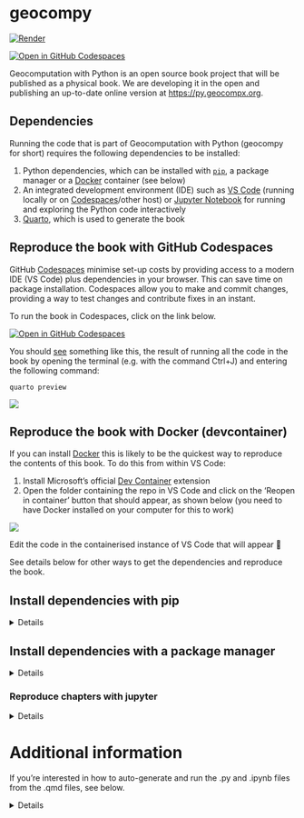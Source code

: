 # geocompy

[![Render](https://github.com/geocompx/geocompy/actions/workflows/main.yaml/badge.svg)](https://github.com/geocompx/geocompy/actions/workflows/main.yaml)
<!-- [![Binder](http://mybinder.org/badge_logo.svg)](https://mybinder.org/v2/gh/geocompr/py/main?urlpath=lab/tree/ipynb) -->
[![Open in GitHub
Codespaces](https://github.com/codespaces/badge.svg)](https://github.com/codespaces/new?hide_repo_select=true&ref=main&repo=447558863)

Geocomputation with Python is an open source book project that will be
published as a physical book. We are developing it in the open and
publishing an up-to-date online version at <https://py.geocompx.org>.

## Dependencies

Running the code that is part of Geocomputation with Python (geocompy
for short) requires the following dependencies to be installed:

1.  Python dependencies, which can be installed with
    [`pip`](https://pypi.org/project/pip/), a package manager or a
    [Docker](https://docs.docker.com/get-docker/) container (see below)
2.  An integrated development environment (IDE) such as [VS
    Code](https://code.visualstudio.com/) (running locally or on
    [Codespaces](https://github.com/codespaces/new?hide_repo_select=true&ref=main&repo=447558863)/other
    host) or [Jupyter
    Notebook](https://github.com/geocompx/geocompy/tree/main/ipynb) for
    running and exploring the Python code interactively
3.  [Quarto](https://quarto.org/docs/get-started/), which is used to
    generate the book

<!-- ## Reproduce the book in Binder
&#10;To reproduce this book you can simply click on the link below to see the code running in your web browser (see details of how this works at [mybinder.org](https://mybinder.org/)):
&#10;[![Binder](http://mybinder.org/badge_logo.svg)](https://mybinder.org/v2/gh/geocompx/geocompy/readme-clean?urlpath=lab/tree/ipynb)
 -->

## Reproduce the book with GitHub Codespaces

GitHub [Codespaces](https://github.com/features/codespaces) minimise
set-up costs by providing access to a modern IDE (VS Code) plus
dependencies in your browser. This can save time on package
installation. Codespaces allow you to make and commit changes, providing
a way to test changes and contribute fixes in an instant.

To run the book in Codespaces, click on the link below.

[![Open in GitHub
Codespaces](https://github.com/codespaces/badge.svg)](https://github.com/codespaces/new?hide_repo_select=true&ref=main&repo=447558863)

You should [see](https://github.com/geocompx/geocompy/issues/114)
something like this, the result of running all the code in the book by
opening the terminal (e.g. with the command Ctrl+J) and entering the
following command:

    quarto preview

![](https://user-images.githubusercontent.com/1825120/202933280-e313c076-f188-4efd-9de1-5625eb169045.png)

## Reproduce the book with Docker (devcontainer)

If you can install [Docker](https://docs.docker.com/desktop/install/)
this is likely to be the quickest way to reproduce the contents of this
book. To do this from within VS Code:

1.  Install Microsoft’s official [Dev
    Container](https://marketplace.visualstudio.com/items?itemName=ms-vscode-remote.remote-containers)
    extension
2.  Open the folder containing the repo in VS Code and click on the
    ‘Reopen in container’ button that should appear, as shown below (you
    need to have Docker installed on your computer for this to work)

![](https://user-images.githubusercontent.com/1825120/202933928-eb6de086-f9a5-43cd-9932-e6ec84746d45.png)

Edit the code in the containerised instance of VS Code that will appear
🎉

See details below for other ways to get the dependencies and reproduce
the book.

## Install dependencies with pip

<details>

Use `pip` to install the dependencies as follows, after cloning the repo
and opening a terminal in the root folder of the repo.

First we’ll set-up a virtual environment to install the dependencies in:

``` sh
# Create a virtual environment called geocompy
python -m venv geocompy
# Activate the virtual environment
source geocompy/bin/activate
```

Then install the dependencies (with the optional
[`python -m`](https://fosstodon.org/deck/@hugovk@mastodon.social/111311327842154267)
prefix specifying the Python version):

``` sh
# Install dependencies from the requirements.txt file
python -m pip install -r requirements.txt
```

You can also install packages individually, e.g.:

``` sh
pip install jupyter-book
```

Deactivate the virtual environment when you’re done:

``` sh
deactivate
```

</details>

## Install dependencies with a package manager

<details>

The [`environment.yml`](environment.yml) file contains a list of
dependencies that can be installed with a package manager such as
`conda`, `mamba` or `micromamba`. The instructions below are for
[micromamba](https://mamba.readthedocs.io/en/latest/installation/micromamba-installation.html)
but should work for any package manager.

``` bash
# For Linux, the default shell is bash:
curl -L micro.mamba.pm/install.sh | bash
# For macOS, the default shell is zsh:
curl -L micro.mamba.pm/install.sh | zsh
```

After answering the questions, install dependencies with the following
command:

``` bash
micromamba env create -f environment.yml
```

Activate the environment as follows:

``` bash
micromamba activate geocompy
```

Install kernel, this will allow you to select the environment in vscode
or IPython as follows:

``` bash
python -m ipykernel install --user
```

You can now reproduce the book (requires quarto to be installed):

``` bash
micromamba run -n geocompy quarto preview
```

</details>

### Reproduce chapters with jupyter

<details>

VS Code’s `quarto.quarto` plugin can Python code in the chunks in the
.qmd files in this book interactively.

However, you can also run any of the chapters in a Jupyter Notebook,
e.g. as follows:

``` sh
cd ipynb
# jupyter notebook . # open a notebook showing all chapters
jupyter notebook 02-spatial-data.ipynb
```

You should see something like this:

![](https://user-images.githubusercontent.com/1825120/176920562-d2e7f9af-84b4-4352-8a50-9d9946084c66.png)

See documentation on running and developing Python code in a Jupyter
notebook at [docs.jupyter.org](https://docs.jupyter.org/en/latest/).

</details>

# Additional information

If you’re interested in how to auto-generate and run the .py and .ipynb
files from the .qmd files, see below.

<details>

## Updating the .py and .ipynb files

The Python scripts and IPython notebook files stored in the [code](code)
and [ipynb](ipynb) folders are generated from the .qmd files. To
regenerate them, you can use the following commands, to generate .ipynb
and .py files for local versions of Chapter 2, for example:

``` bash
quarto convert 02-spatial-data.qmd # generate .ipynb file
jupytext --to py *.ipynb # generate .py files .ipynb files
```

Do this for all chapters with the following bash script in the repo:

``` bash
./convert.sh
```

## Updating .py and .ipynb files with GitHub Actions

We have set-up a GitHub Action to do this automatically: every commit
message that contains the text string ‘convert’ will create and push
updated .ipynb and .py files.

## Executing the .py and .ipynb files

Running the code chunks in the .qmd files in an IDE such as VSCode or
directly with quarto is the main way code in this book is designed to be
run interactively, but you can also execute the .py and .ipynb files
directly. To run the code for chapter 2, for example, you can run one of
the following commands from your system shell:

``` bash
python code/chapters/02-spatial-data.py # currently requires manual intervention to complete, see #71
ipython ipynb/02-spatial-data.ipynb # currently requires manual intervention to complete, see #71
bash ./run-code.sh # run all .python files
```

## Updating packages

We pin package versions in the [environment.yml](environment.yml) and
[requirements.txt](requirements.txt) files to ensure reproducibility.

To update the `requirements.txt` run the following:

``` bash
python -m pip install pur
pur -r requirements.txt
python -m pip install -r requirements.txt
```

To update the `environment.yml` file in the same way based on your newly
installed packages, run the following:

``` bash
micromamba list export > environment.yml
```

</details>
<!-- 
Note: we don't need this here but commenting out the content rather than deleting because some of it could be ported into the README.
Reasonable? 
Happy for these lines to be deleted also (RL 2022-12)
&#10;## Reproducing this book
&#10;An important aspect of scientific research that results can be independently verified by others.
Information that is generated by scientific means does not on auguments of authority or other [logical fallacies](https://bookofbadarguments.com/) as the basis for belief.
Instead science relies on a network of people who are open minded yet skeptical to test assumptions and in some cases 'bust myths'.
&#10;In the digital age, trust in claims depends on computational reproducibility.
&#10;### Local with Quarto
&#10;To run the code locally, recommended for using the material on real data, you need to have a reasonable computer, e.g., with 8 GB RAM.
You'll need administrative rights to install the requirements, which include:
&#10;- A suitable integrated development environment (IDE) such as VS Code, RStudio or Jupyter Notebook
- Quarto, if you want to reproduce the book's open access website
- Either an Anaconda-like environment (we recommend `miniconda3`) or Docker to get systems dependencies
&#10;See the [project's README](https://github.com/geocompx/geocompy) for details on getting set-up.
After you have installed the necessary dependencies and cloned or [unzipped](https://github.com/geocompx/geocompy/archive/refs/heads/main.zip) the book's source code, you should be able to reproduce the code in its entirety with the following command:
&#10;```bash
quarto preview
```
&#10;If you see output like that below (with the IDE and browser arranged to see live updates after editing the source code), congratulations, it has worked!
&#10;![](https://user-images.githubusercontent.com/1825120/161321382-ac36aeab-5628-4bef-b3dd-7b2becdd4860.png)
&#10;### Local with Jupyter
&#10;Alternatively, you can [download](https://github.com/geocompx/geocompy/archive/refs/heads/main.zip) and unzip the book's source code. The unzipped directory `py-main/code/chapters/` contains:
&#10;* The source `ipynb` files, one for each chapter
* The `data` sub-directory with the sample data used in the code sections
&#10;Assuming that all required packages are installed (see beginning of each chapter), you can execute the `ipynb` files through your chosen working environment (VScode, Jupyter Notebook, etc.).  -->
